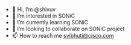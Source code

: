 - 👋 Hi, I’m @shivuv
- 👀 I’m interested in SONiC
- 🌱 I’m currently learning SONiC
- 💞️ I’m looking to collaborate on SONiC project
- 📫 How to reach me svibhuti@cisco.com

<!---
shivuvibhuti/shivuvibhuti is a ✨ special ✨ repository because its `README.md` (this file) appears on your GitHub profile.
You can click the Preview link to take a look at your changes.
--->
